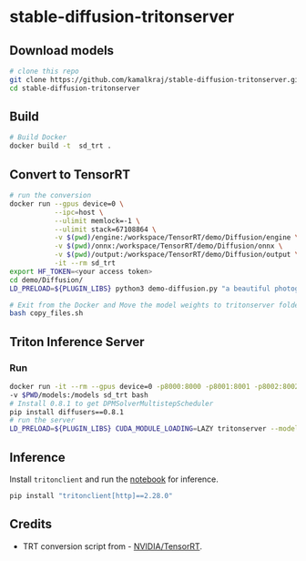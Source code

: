 # stable-diffusion-tritonserver


## Download models
```bash
# clone this repo
git clone https://github.com/kamalkraj/stable-diffusion-tritonserver.git
cd stable-diffusion-tritonserver
```

## Build
```bash
# Build Docker
docker build -t  sd_trt .
```

## Convert to TensorRT
```bash
# run the conversion
docker run --gpus device=0 \
           --ipc=host \
           --ulimit memlock=-1 \
           --ulimit stack=67108864 \
           -v $(pwd)/engine:/workspace/TensorRT/demo/Diffusion/engine \
           -v $(pwd)/onnx:/workspace/TensorRT/demo/Diffusion/onnx \
           -v $(pwd)/output:/workspace/TensorRT/demo/Diffusion/output \
           -it --rm sd_trt
export HF_TOKEN=<your access token>
cd demo/Diffusion/
LD_PRELOAD=${PLUGIN_LIBS} python3 demo-diffusion.py "a beautiful photograph of Mt. Fuji during cherry blossom" --hf-token=$HF_TOKEN -v

# Exit from the Docker and Move the model weights to tritonserver folder 
bash copy_files.sh
```

## Triton Inference Server

### Run
```bash
docker run -it --rm --gpus device=0 -p8000:8000 -p8001:8001 -p8002:8002 --shm-size 16384m   \
-v $PWD/models:/models sd_trt bash
# Install 0.8.1 to get DPMSolverMultistepScheduler
pip install diffusers==0.8.1
# run the server
LD_PRELOAD=${PLUGIN_LIBS} CUDA_MODULE_LOADING=LAZY tritonserver --model-repository /models/ --model-control-mode=explicit
```


## Inference

Install `tritonclient` and run the [notebook](Inference.ipynb) for inference.
```bash
pip install "tritonclient[http]==2.28.0"
```

## Credits
- TRT conversion script from - [NVIDIA/TensorRT](https://github.com/NVIDIA/TensorRT/tree/main/demo/Diffusion).